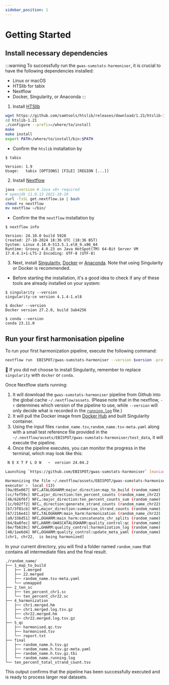 ```yaml
---
sidebar_position: 1
---
```

# Getting Started

## Install necessary dependencies

:::warning
To successfully run the `gwas-sumstats-harmoniser`, it is crucial to have the following dependencies installed:

* Linux or macOS
* HTSlib for tabix
* Nextflow
* Docker, Singularity, or Anaconda
:::

1. Install [HTSlib](https://www.htslib.org/download/)
```bash
wget https://github.com/samtools/htslib/releases/download/1.21/htslib-1.21.tar.bz2
cd htslib-1.21
./configure --prefix=/where/to/install
make
make install
export PATH=/where/to/install/bin:$PATH 
```
* Confirm the `htslib` installation by
```text
$ tabix

Version: 1.9
Usage:   tabix [OPTIONS] [FILE] [REGION [...]]
```

2. Install [Nextflow](https://www.nextflow.io/docs/latest/install.html)
```bash
java -version # Java v8+ required
# openjdk 11.0.13 2021-10-19
curl -fsSL get.nextflow.io | bash
chmod +x nextflow
mv nextflow ~/bin/
```
* Confirm the the `nextflow` installation by
```text 
$ nextflow info

Version: 24.10.0 build 5928
Created: 27-10-2024 18:36 UTC (18:36 BST)
System: Linux 4.18.0-513.5.1.el8_9.x86_64
Runtime: Groovy 4.0.23 on Java HotSpot(TM) 64-Bit Server VM 17.0.4.1+1-LTS-2 Encoding: UTF-8 (UTF-8)
```

3. Next, install [Singularity](https://docs.sylabs.io/guides/3.0/user-guide/installation.html), [Docker](https://docs.docker.com/engine/install/) or [Anaconda](https://docs.conda.io/projects/conda/en/latest/user-guide/install/index.html). Note that using Singularity or Docker is recommended.

* Before starting the installation, it's a good idea to check if any of these tools are already installed on your system:
```text
$ singularity --version
singularity-ce version 4.1.4-1.el8

$ docker --version
Docker version 27.2.0, build 3ab4256

$ conda --version
conda 23.11.0
```

## Run your first harmonisation pipeline
To run your first harmonization pipeline, execute the following command:
``` bash
nextflow run  EBISPOT/gwas-sumstats-harmoniser --version $version -profile test,singularity
```
🚨 If you did not choose to install Singularity, remember to replace `singularity` with `docker` or `conda`.

Once Nextflow starts running:
1. It will download the `gwas-sumstats-harmoniser` pipeline from Github into the global cache `~/.nextflow/assets`. (Please note that in the nextflow, `-r` determines which version of the pipeline to use, while `--version` will only decide what is recorded in the  [`running.log`](../Explanation/output-folder-structure#running-log-summary-the-whole-harmonisation-process) file.)
2. It will pull the Docker image from [Docker Hub](https://hub.docker.com/r/ebispot/gwas-sumstats-harmoniser) and built Singularity container.
3. Using the input files `random_name.tsv`,`random_name.tsv-meta.yaml`  along with a small test reference file provided in the ` ~/.nextflow/assets/EBISPOT/gwas-sumstats-harmoniser/test_data`, it will execute the pipeline.
4. Once the pipeline executes, you can monitor the progress in the terminal, which may look like this:
``` bash
 N E X T F L O W   ~  version 24.04.2

Launching `https://github.com/EBISPOT/gwas-sumstats-harmoniser` [maniac_mestorf] DSL2 - revision: 67198bb9e7

Harmonizing the file ~/.nextflow/assets/EBISPOT/gwas-sumstats-harmoniser/test_data/random_name.tsv
executor >  local (13)
[9a/05e067] NFC…ATALOGHARM:major_direction:map_to_build (random_name) | 1 of 1 ✔
[cc/fef59c] NFC…ajor_direction:ten_percent_counts (random_name_chr22) | 2 of 2 ✔
[46/626f6f] NFC…:major_direction:ten_percent_counts_sum (random_name) | 1 of 1 ✔
[1c/b92ff2] NFC…_direction:generate_strand_counts (random_name_chr22) | 2 of 2 ✔
[b7/3f81cb] NFC…major_direction:summarise_strand_counts (random_name) | 1 of 1 ✔
[67/216e41] NFC…TALOGHARM:main_harm:harmonization (random_name_chr22) | 2 of 2 ✔
[a9/336d51] NFC…OGHARM:main_harm:concatenate_chr_splits (random_name) | 1 of 1 ✔
[64/8a8fec] NFC…HARM:GWASCATALOGHARM:quality_control:qc (random_name) | 1 of 1 ✔
[6e/fb619c] NFC…GHARM:quality_control:harmonization_log (random_name) | 1 of 1 ✔
[48/1ae6d4] NFC…OGHARM:quality_control:update_meta_yaml (random_name) | 1 of 1 ✔
[chr1, chr22,  is being harmonized]
```

In your current directory, you will find a folder named `random_name` that contains all intermediate files and the final result.

```text
./random_name/
├── 1_map_to_build
│   ├── 1.merged
│   ├── 22.merged
│   ├── random_name.tsv-meta.yaml
│   └── unmapped
├── 2_ten_sc
│   ├── ten_percent_chr1.sc
│   └── ten_percent_chr22.sc
├── 4_harmonization
│   ├── chr1.merged.hm
│   ├── chr1.merged.log.tsv.gz
│   ├── chr22.merged.hm
│   └── chr22.merged.log.tsv.gz
├── 5_qc
│   ├── harmonised.qc.tsv
│   ├── harmonised.tsv
│   └── report.txt
├── final
│   ├── random_name.h.tsv.gz
│   ├── random_name.h.tsv.gz-meta.yaml
│   ├── random_name.h.tsv.gz.tbi
│   └── random_name.running.log
└── ten_percent_total_strand_count.tsv
```
This output confirms that the pipeline has been successfully executed and is ready to process larger real datasets.
